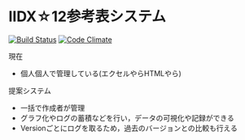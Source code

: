 # IIDX☆12参考表システム
[![Build Status](https://travis-ci.org/8398a7/abilitysheet.svg?branch=master)](https://travis-ci.org/8398a7/abilitysheet)
[![Code Climate](https://codeclimate.com/github/8398a7/abilitysheet/badges/gpa.svg)](https://codeclimate.com/github/8398a7/abilitysheet)

現在
* 個人個人で管理している(エクセルやらHTMLやら)

提案システム
* 一括で作成者が管理
* グラフ化やログの蓄積などを行い，データの可視化や記録ができる
* Versionごとにログを取るため，過去のバージョンとの比較も行える
